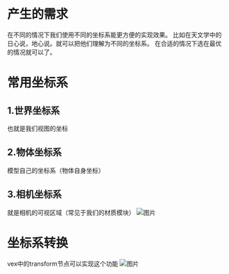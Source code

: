 # 产生的需求
在不同的情况下我们使用不同的坐标系能更方便的实现效果。
比如在天文学中的日心说，地心说。就可以把他们理解为不同的坐标系。
在合适的情况下选在最优的情况就可以了。
# 常用坐标系
## 1.世界坐标系
也就是我们视图的坐标
## 2.物体坐标系
模型自己的坐标系（物体自身坐标）
## 3.相机坐标系
就是相机的可视区域（常见于我们的材质模块）
![图片](https://images-cdn.shimo.im/HIcX4wy1B5MpqbuP/image.png!thumbnail)
# 坐标系转换
vex中的transform节点可以实现这个功能
![图片](https://images-cdn.shimo.im/qxccRjosvZUyFpY7/image.png!thumbnail)


